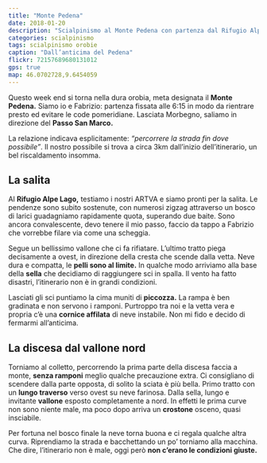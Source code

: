 ```yaml
---
title: "Monte Pedena"
date: 2018-01-20
description: "Scialpinismo al Monte Pedena con partenza dal Rifugio Alpe Lago e discesa dal vallone nord."
categories: scialpinismo
tags: scialpinismo orobie
caption: "Dall’anticima del Pedena"
flickr: 72157689680131012
gps: true
map: 46.0702728,9.6454059
---
```


Questo week end si torna nella dura orobia, meta designata il **Monte Pedena.** Siamo io e Fabrizio: partenza fissata alle 6:15 in modo da rientrare presto ed evitare le code pomeridiane. Lasciata Morbegno, saliamo in direzione del **Passo San Marco.**

La relazione indicava esplicitamente: *“percorrere la strada fin dove possibile”*. Il nostro possibile si trova a circa 3km dall’inizio dell’itinerario, un bel riscaldamento insomma.

## La salita
Al **Rifugio Alpe Lago,** testiamo i nostri ARTVA e siamo pronti per la salita. Le pendenze sono subito sostenute, con numerosi zigzag attraverso un bosco di larici guadagniamo rapidamente quota, superando due baite. Sono ancora convalescente, devo tenere il mio passo, faccio da tappo a Fabrizio che vorrebbe filare via come una scheggia. 

Segue un bellissimo vallone che ci fa rifiatare. L’ultimo tratto piega decisamente a ovest, in direzione della cresta che scende dalla vetta. Neve dura e compatta, le **pelli sono al limite.** In qualche modo arriviamo alla base della **sella** che decidiamo di raggiungere sci in spalla. Il vento ha fatto disastri, l’itinerario non è in grandi condizioni. 

Lasciati gli sci puntiamo la cima muniti di **piccozza.** La rampa è ben gradinata e non servono i ramponi. Purtroppo tra noi e la vetta vera e propria c’è una **cornice affilata** di neve instabile. Non mi fido e decido di fermarmi all’anticima.

## La discesa dal vallone nord
Torniamo al colletto, percorrendo la prima parte della discesa faccia a monte, **senza ramponi** meglio qualche precauzione extra. Ci consigliano di scendere dalla parte opposta, di solito la sciata è più bella. Primo tratto con un **lungo traverso** verso ovest su neve farinosa. Dalla sella, lungo e invitante **vallone** esposto completamente a nord. In effetti le prima curve non sono niente male, ma poco dopo arriva un **crostone** osceno, quasi insciabile.

Per fortuna nel bosco finale la neve torna buona e ci regala qualche altra curva. Riprendiamo la strada e bacchettando un po’ torniamo alla macchina. Che dire, l’itinerario non è male, oggi però **non c’erano le condizioni giuste.**
